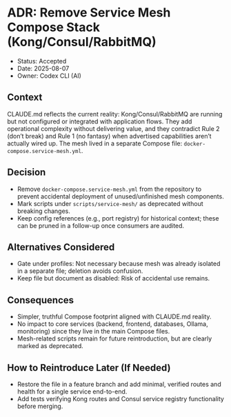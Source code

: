 # ADR: Remove Service Mesh Compose Stack (Kong/Consul/RabbitMQ)

- Status: Accepted
- Date: 2025-08-07
- Owner: Codex CLI (AI)

## Context

CLAUDE.md reflects the current reality: Kong/Consul/RabbitMQ are running but not configured or integrated with application flows. They add operational complexity without delivering value, and they contradict Rule 2 (don’t break) and Rule 1 (no fantasy) when advertised capabilities aren’t actually wired up. The mesh lived in a separate Compose file: `docker-compose.service-mesh.yml`.

## Decision

- Remove `docker-compose.service-mesh.yml` from the repository to prevent accidental deployment of unused/unfinished mesh components.
- Mark scripts under `scripts/service-mesh/` as deprecated without breaking changes.
- Keep config references (e.g., port registry) for historical context; these can be pruned in a follow-up once consumers are audited.

## Alternatives Considered

- Gate under profiles: Not necessary because mesh was already isolated in a separate file; deletion avoids confusion.
- Keep file but document as disabled: Risk of accidental use remains.

## Consequences

- Simpler, truthful Compose footprint aligned with CLAUDE.md reality.
- No impact to core services (backend, frontend, databases, Ollama, monitoring) since they live in the main Compose files.
- Mesh-related scripts remain for future reintroduction, but are clearly marked as deprecated.

## How to Reintroduce Later (If Needed)

- Restore the file in a feature branch and add minimal, verified routes and health for a single service end-to-end.
- Add tests verifying Kong routes and Consul service registry functionality before merging.

